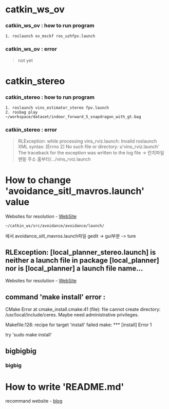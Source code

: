 # catkin_ws_ov
### catkin_ws_ov : how to run program
    1. roslaunch ov_msckf ros_uzhfpv.launch

### catkin_ws_ov : error
>not yet

# catkin_stereo
### catkin_stereo : how to run program
    1. roslaunch vins_estimator_stereo fpv.launch
    2. rosbag play ~/workspace/dataset/indoor_forward_5_snapdragon_with_gt.bag


### catkin_stereo : error
>RLException: while processing vins_rviz.launch:
Invalid roslaunch XML syntax: \[Errno 2] No such file or directory: u'vins_rviz.launch'
The traceback for the exception was written to the log file
-> 런치파일 맨밑 주소 홈부터/.../vins_rviz.launch



###












# How to change 'avoidance_sitl_mavros.launch' value
Websites for resolution - [WebSite](https://github.com/PX4/PX4-Avoidance/issues/485)

	~/catkin_ws/src/avoidance/avoidance/launch/
에서 avoidance_sitl_mavros.launch파일 gedit -> gui부분 -> ture

## RLException: [local_planner_stereo.launch] is neither a launch file in package [local_planner] nor is [local_planner] a launch file name...

Websites for resolution - [WebSite](https://answers.ros.org/question/143496/roslaunch-is-neither-a-launch-file-in-package-nor-is-a-launch-file-name/)

## command 'make install' error : 
CMake Error at cmake_install.cmake:41 (file):
file cannot create directory: /usr/local/include/ceres.  Maybe need
  administrative privileges.

Makefile:128: recipe for target 'install' failed
make: *** [install] Error 1


try 'sudo make install'
	



## bigbigbig
### bigbig

# How to write 'README.md'

recommand website - [blog](https://gist.github.com/ihoneymon/652be052a0727ad59601)


